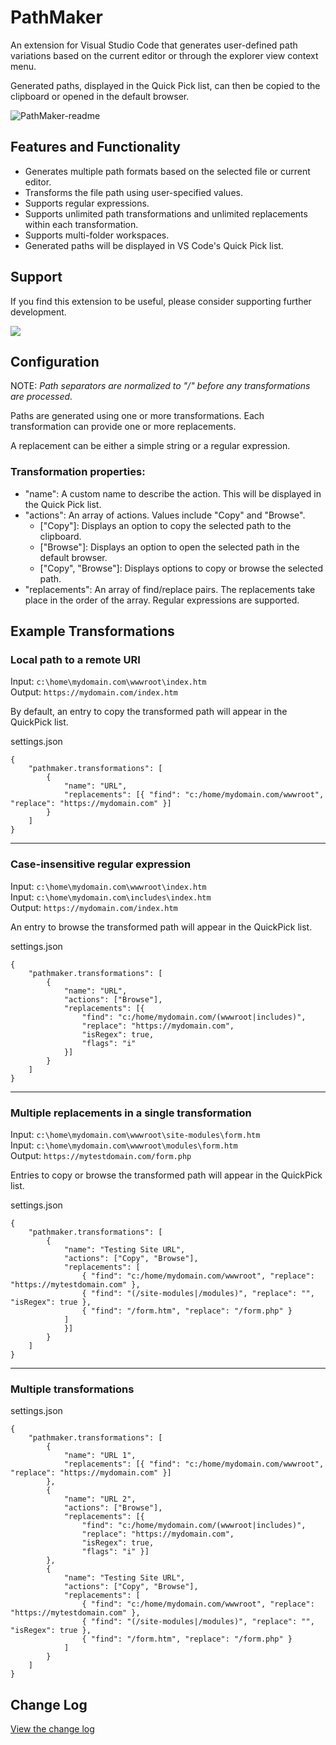 # PathMaker

An extension for Visual Studio Code that generates user-defined path variations based on the current editor or through the explorer view context menu.

Generated paths, displayed in the Quick Pick list, can then be copied to the clipboard or opened in the default browser.

![PathMaker-readme](https://user-images.githubusercontent.com/39276677/219970869-6443d3ba-fd88-45a6-8087-b07fb986a654.gif)

## Features and Functionality

- Generates multiple path formats based on the selected file or current editor.
- Transforms the file path using user-specified values.
- Supports regular expressions.
- Supports unlimited path transformations and unlimited replacements within each transformation.
- Supports multi-folder workspaces.
- Generated paths will be displayed in VS Code's Quick Pick list.

## Support

If you find this extension to be useful, please consider supporting further development.

[<img src="https://www.paypalobjects.com/en_US/i/btn/btn_donate_SM.gif"/>](https://www.paypal.com/donate/?business=UH4GUUNGPUXMA&no_recurring=1&item_name=Thank+you+for+supporting+future+development+of+this+extension+and+others%21&currency_code=USD)

## Configuration

NOTE: *Path separators are normalized to "/" before any transformations are processed.*

Paths are generated using one or more transformations. Each transformation can provide one or more replacements.

A replacement can be either a simple string or a regular expression.

### Transformation properties:

- "name": A custom name to describe the action. This will be displayed in the Quick Pick list.
- "actions": An array of actions. Values include "Copy" and "Browse".
  - ["Copy"]: Displays an option to copy the selected path to the clipboard.
  - ["Browse"]: Displays an option to open the selected path in the default browser.
  - ["Copy", "Browse"]: Displays options to copy or browse the selected path.
- "replacements": An array of find/replace pairs. The replacements take place in the order of the array. Regular expressions are supported.

## Example Transformations

### Local path to a remote URI

Input: `c:\home\mydomain.com\wwwroot\index.htm`<br>
Output: `https://mydomain.com/index.htm`

By default, an entry to copy the transformed path will appear in the QuickPick list.

settings.json

```
{
	"pathmaker.transformations": [
		{
			"name": "URL",
			"replacements": [{ "find": "c:/home/mydomain.com/wwwroot", "replace": "https://mydomain.com" }]
		}
	]
}
```

---

### Case-insensitive regular expression

Input: `c:\home\mydomain.com\wwwroot\index.htm`<br>
Input: `c:\home\mydomain.com\includes\index.htm`<br>
Output: `https://mydomain.com/index.htm`

An entry to browse the transformed path will appear in the QuickPick list.

settings.json

```
{
	"pathmaker.transformations": [
		{
			"name": "URL",
			"actions": ["Browse"],
			"replacements": [{
				"find": "c:/home/mydomain.com/(wwwroot|includes)",
				"replace": "https://mydomain.com",
				"isRegex": true,
				"flags": "i"
			}]
		}
	]
}
```

---

### Multiple replacements in a single transformation

Input: `c:\home\mydomain.com\wwwroot\site-modules\form.htm`<br>
Input: `c:\home\mydomain.com\wwwroot\modules\form.htm`<br>
Output: `https://mytestdomain.com/form.php`

Entries to copy or browse the transformed path will appear in the QuickPick list.

settings.json

```
{
	"pathmaker.transformations": [
		{
			"name": "Testing Site URL",
			"actions": ["Copy", "Browse"],
			"replacements": [
				{ "find": "c:/home/mydomain.com/wwwroot", "replace": "https://mytestdomain.com" },
				{ "find": "(/site-modules|/modules)", "replace": "", "isRegex": true },
				{ "find": "/form.htm", "replace": "/form.php" }
			]
			}]
		}
	]
}
```

---

### Multiple transformations

settings.json

```
{
	"pathmaker.transformations": [
		{
			"name": "URL 1",
			"replacements": [{ "find": "c:/home/mydomain.com/wwwroot", "replace": "https://mydomain.com" }]
		},
		{
			"name": "URL 2",
			"actions": ["Browse"],
			"replacements": [{
				"find": "c:/home/mydomain.com/(wwwroot|includes)",
				"replace": "https://mydomain.com",
				"isRegex": true,
				"flags": "i" }]
		},
		{
			"name": "Testing Site URL",
			"actions": ["Copy", "Browse"],
			"replacements": [
				{ "find": "c:/home/mydomain.com/wwwroot", "replace": "https://mytestdomain.com" },
				{ "find": "(/site-modules|/modules)", "replace": "", "isRegex": true },
				{ "find": "/form.htm", "replace": "/form.php" }
			]
		}
	]
}
```
## Change Log

[View the change log](CHANGELOG.md)
